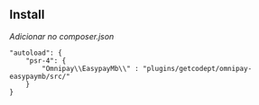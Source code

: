 ## Install

_Adicionar no composer.json_

    

    "autoload": {
        "psr-4": {
            "Omnipay\\EasypayMb\\" : "plugins/getcodept/omnipay-easypaymb/src/"
        }
    }
